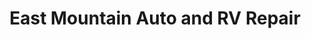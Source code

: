 ---
title: "East Mountain Auto and RV Repair"
url: /edgewood/east-mountain-auto-and-rv-repair/
shop: car repair
---
